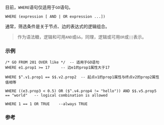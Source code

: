 目前，`WHERE`语句仅适用于`GO`语句。

```
WHERE (expression [ AND | OR expression ...])  
```

通常，筛选条件是关于节点、边的表达式的逻辑组合。

>作为语法糖，逻辑和可用`AND`或`&&`，同理，逻辑或可用`OR`或`||`表示。

### 示例

```
/* GO FROM 201 OVER like */  -- 适用于GO语句
WHERE e1.prop1 >= 17     -- 边e1的prop1属性大于17

WHERE $^.v1.prop1 == $$.v2.prop2  -- 起点v1的prop1属性与终点v2的prop2属性值相等

WHERE ((e3.prop3 < 0.5) OR ($^.v4.prop4 != "hello")) AND $$.v5.prop5 == "world"   -- logical combination is allowed

WHERE 1 == 1 OR TRUE    --always TRUE
```

### 参考

